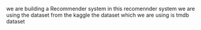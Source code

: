 we are building a Recommender system 
in this recomennder system we are using the dataset from the kaggle 
the dataset which we are using is tmdb dataset 
